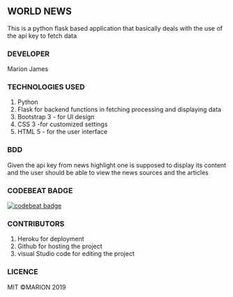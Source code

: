 ##  WORLD NEWS
This is a python flask based application that basically deals with the use of the api key to fetch data

### DEVELOPER
Marion James

### TECHNOLOGIES USED
1. Python
2. Flask for backend functions in fetching processing and displaying data
3. Bootstrap 3 - for UI design
4. CSS 3 -for customized settings
5. HTML 5 - for the user interface 

### BDD
Given the api key from news highlight one is supposed to display its content and the user should be able to 
view the news sources and the articles 

### CODEBEAT BADGE
[![codebeat badge](https://codebeat.co/badges/a1e60599-0d34-45c8-b480-7323ea7a87df)](https://codebeat.co/projects/github-com-marionjames-ally-world-news-master)

### CONTRIBUTORS
1. Heroku for deployment
2. Github for hosting the project 
3. visual Studio code for editing the project

### LICENCE
MIT ©MARION 2019
